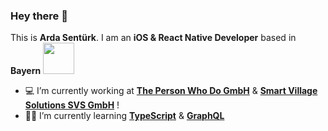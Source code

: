 ### Hey there 👋
This is **Arda Sentürk**. I am an **iOS & React Native Developer** based in **Bayern**   <a href="url"><img src="https://cdn-icons-png.flaticon.com/512/2102/2102511.png" height="50" width="50" ></a>

- 💻 I’m currently working at **[The Person Who Do GmbH](https://tpwd.de)** & **[
Smart Village Solutions SVS GmbH](https://smart-village.solutions)** !
- 🧑‍💻 I’m currently learning **[TypeScript](https://www.typescriptlang.org)** & **[GraphQL](https://graphql.org)**
